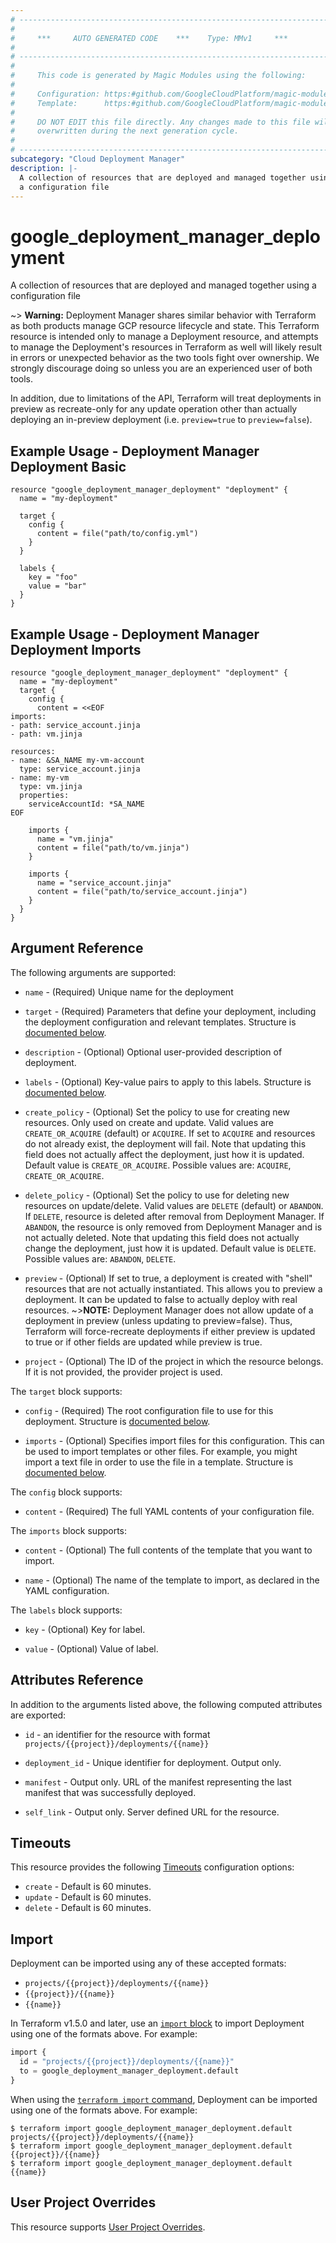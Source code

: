 ```yaml
---
# ----------------------------------------------------------------------------
#
#     ***     AUTO GENERATED CODE    ***    Type: MMv1     ***
#
# ----------------------------------------------------------------------------
#
#     This code is generated by Magic Modules using the following:
#
#     Configuration: https:#github.com/GoogleCloudPlatform/magic-modules/tree/main/mmv1/products/deploymentmanager/Deployment.yaml
#     Template:      https:#github.com/GoogleCloudPlatform/magic-modules/tree/main/mmv1/templates/terraform/resource.html.markdown.tmpl
#
#     DO NOT EDIT this file directly. Any changes made to this file will be
#     overwritten during the next generation cycle.
#
# ----------------------------------------------------------------------------
subcategory: "Cloud Deployment Manager"
description: |-
  A collection of resources that are deployed and managed together using
  a configuration file
---
```


# google_deployment_manager_deployment

A collection of resources that are deployed and managed together using
a configuration file



~> **Warning:** Deployment Manager shares similar behavior with Terraform as both
products manage GCP resource lifecycle and state. This Terraform
resource is intended only to manage a Deployment resource,
and attempts to manage the Deployment's resources in Terraform as well
will likely result in errors or unexpected behavior as the two tools
fight over ownership. We strongly discourage doing so unless you are an
experienced user of both tools.

In addition, due to limitations of the API, Terraform will treat
deployments in preview as recreate-only for any update operation other
than actually deploying an in-preview deployment (i.e. `preview=true` to
`preview=false`).

## Example Usage - Deployment Manager Deployment Basic


```hcl
resource "google_deployment_manager_deployment" "deployment" {
  name = "my-deployment"

  target {
    config {
      content = file("path/to/config.yml")
    }
  }

  labels {
    key = "foo"
    value = "bar"
  }
}
```
## Example Usage - Deployment Manager Deployment Imports


```hcl
resource "google_deployment_manager_deployment" "deployment" {
  name = "my-deployment"
  target {
    config {
      content = <<EOF
imports:
- path: service_account.jinja
- path: vm.jinja

resources:
- name: &SA_NAME my-vm-account
  type: service_account.jinja
- name: my-vm
  type: vm.jinja
  properties:
    serviceAccountId: *SA_NAME
EOF

    imports {
      name = "vm.jinja"
      content = file("path/to/vm.jinja")
    }

    imports {
      name = "service_account.jinja"
      content = file("path/to/service_account.jinja")
    }
  }
}
```

## Argument Reference

The following arguments are supported:


* `name` -
  (Required)
  Unique name for the deployment

* `target` -
  (Required)
  Parameters that define your deployment, including the deployment
  configuration and relevant templates.
  Structure is [documented below](#nested_target).


* `description` -
  (Optional)
  Optional user-provided description of deployment.

* `labels` -
  (Optional)
  Key-value pairs to apply to this labels.
  Structure is [documented below](#nested_labels).

* `create_policy` -
  (Optional)
  Set the policy to use for creating new resources. Only used on
  create and update. Valid values are `CREATE_OR_ACQUIRE` (default) or
  `ACQUIRE`. If set to `ACQUIRE` and resources do not already exist,
  the deployment will fail. Note that updating this field does not
  actually affect the deployment, just how it is updated.
  Default value is `CREATE_OR_ACQUIRE`.
  Possible values are: `ACQUIRE`, `CREATE_OR_ACQUIRE`.

* `delete_policy` -
  (Optional)
  Set the policy to use for deleting new resources on update/delete.
  Valid values are `DELETE` (default) or `ABANDON`. If `DELETE`,
  resource is deleted after removal from Deployment Manager. If
  `ABANDON`, the resource is only removed from Deployment Manager
  and is not actually deleted. Note that updating this field does not
  actually change the deployment, just how it is updated.
  Default value is `DELETE`.
  Possible values are: `ABANDON`, `DELETE`.

* `preview` -
  (Optional)
  If set to true, a deployment is created with "shell" resources
  that are not actually instantiated. This allows you to preview a
  deployment. It can be updated to false to actually deploy
  with real resources.
   ~>**NOTE:** Deployment Manager does not allow update
  of a deployment in preview (unless updating to preview=false). Thus,
  Terraform will force-recreate deployments if either preview is updated
  to true or if other fields are updated while preview is true.

* `project` - (Optional) The ID of the project in which the resource belongs.
    If it is not provided, the provider project is used.



<a name="nested_target"></a>The `target` block supports:

* `config` -
  (Required)
  The root configuration file to use for this deployment.
  Structure is [documented below](#nested_target_config).

* `imports` -
  (Optional)
  Specifies import files for this configuration. This can be
  used to import templates or other files. For example, you might
  import a text file in order to use the file in a template.
  Structure is [documented below](#nested_target_imports).


<a name="nested_target_config"></a>The `config` block supports:

* `content` -
  (Required)
  The full YAML contents of your configuration file.

<a name="nested_target_imports"></a>The `imports` block supports:

* `content` -
  (Optional)
  The full contents of the template that you want to import.

* `name` -
  (Optional)
  The name of the template to import, as declared in the YAML
  configuration.

<a name="nested_labels"></a>The `labels` block supports:

* `key` -
  (Optional)
  Key for label.

* `value` -
  (Optional)
  Value of label.

## Attributes Reference

In addition to the arguments listed above, the following computed attributes are exported:

* `id` - an identifier for the resource with format `projects/{{project}}/deployments/{{name}}`

* `deployment_id` -
  Unique identifier for deployment. Output only.

* `manifest` -
  Output only. URL of the manifest representing the last manifest that
  was successfully deployed.

* `self_link` -
  Output only. Server defined URL for the resource.


## Timeouts

This resource provides the following
[Timeouts](https://developer.hashicorp.com/terraform/plugin/sdkv2/resources/retries-and-customizable-timeouts) configuration options:

- `create` - Default is 60 minutes.
- `update` - Default is 60 minutes.
- `delete` - Default is 60 minutes.

## Import


Deployment can be imported using any of these accepted formats:

* `projects/{{project}}/deployments/{{name}}`
* `{{project}}/{{name}}`
* `{{name}}`


In Terraform v1.5.0 and later, use an [`import` block](https://developer.hashicorp.com/terraform/language/import) to import Deployment using one of the formats above. For example:

```tf
import {
  id = "projects/{{project}}/deployments/{{name}}"
  to = google_deployment_manager_deployment.default
}
```

When using the [`terraform import` command](https://developer.hashicorp.com/terraform/cli/commands/import), Deployment can be imported using one of the formats above. For example:

```
$ terraform import google_deployment_manager_deployment.default projects/{{project}}/deployments/{{name}}
$ terraform import google_deployment_manager_deployment.default {{project}}/{{name}}
$ terraform import google_deployment_manager_deployment.default {{name}}
```

## User Project Overrides

This resource supports [User Project Overrides](https://registry.terraform.io/providers/hashicorp/google/latest/docs/guides/provider_reference#user_project_override).
